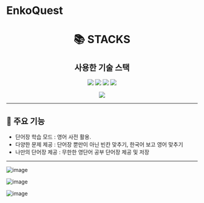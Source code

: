 # EnkoQuest

<div align=center><h1>📚 STACKS</h1></div>

<div align=center> 
 <h2> 사용한 기술 스택 </h2>
  <img src="https://img.shields.io/badge/java-007396?style=for-the-badge&logo=java&logoColor=white"> 
  <img src="https://img.shields.io/badge/firebase-FFCA28?style=for-the-badge&logo=firebase&logoColor=white">
  <img src="https://img.shields.io/badge/github-181717?style=for-the-badge&logo=github&logoColor=white">
  <img src="https://img.shields.io/badge/git-F05032?style=for-the-badge&logo=git&logoColor=white">
  <br>

[<img src="https://img.shields.io/badge/프로젝트 기간-2024.10.25~2024.12.13-fab2ac?style=flat&logo=&logoColor=white" />]()
</div>

---

## 📌 주요 기능
- 단어장 학습 모드 : 영어 사전 활용.
- 다양한 문제 제공 : 단어장 뿐만이 아닌 빈칸 맞추기, 한국어 보고 영어 맞추기
- 나만의 단어장 제공 : 무한한 영단어 공부 단어장 제공 및 저장

---
<div>
 
![image](https://github.com/user-attachments/assets/e0f184d4-9c21-41b9-9d08-2cf94b9d3d52)
 
</div>

<div>

![image](https://github.com/user-attachments/assets/a09cedfa-6cf7-4d69-8e4e-ce5f55ead0be)

![image](https://github.com/user-attachments/assets/61718291-b3af-47ef-a84b-981ca5c87a10)

</div>
